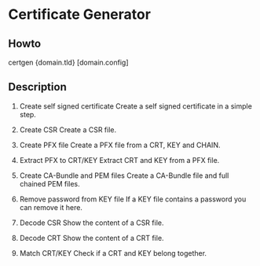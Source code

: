 # Certificate Generator

## Howto
certgen {domain.tld} [domain.config]

## Description
1. Create self signed certificate
    Create a self signed certificate in a simple step.

2. Create CSR
    Create a CSR file.

3. Create PFX file
    Create a PFX file from a CRT, KEY and CHAIN.

4. Extract PFX to CRT/KEY
    Extract CRT and KEY from a PFX file.

5. Create CA-Bundle and PEM files
    Create a CA-Bundle file and full chained PEM files.

6. Remove password from KEY file
    If a KEY file contains a password you can remove it here.

7. Decode CSR
    Show the content of a CSR file.

8. Decode CRT
    Show the content of a CRT file.

9. Match CRT/KEY
    Check if a CRT and KEY belong together.